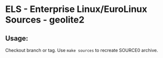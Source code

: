 # ELS - Enterprise Linux/EuroLinux Sources - geolite2
 
## Usage:
  Checkout branch or tag. Use `make sources` to recreate  SOURCE0 archive.
